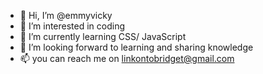 - 👋 Hi, I’m @emmyvicky
- 👀 I’m interested in coding
- 🌱 I’m currently learning CSS/ JavaScript
- 💞️ I’m looking forward to learning and sharing knowledge
- 📫 you can reach me on linkontobridget@gmail.com

<!---
emmyvicky/emmyvicky is a ✨ special ✨ repository because its `README.md` (this file) appears on your GitHub profile.
You can click the Preview link to take a look at your changes.
--->
